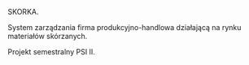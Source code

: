 SKORKA.

System zarządzania firma produkcyjno-handlowa działającą na rynku materiałów skórzanych.

Projekt semestralny PSI II.

